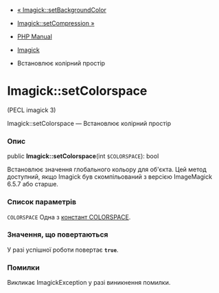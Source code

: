 - [« Imagick::setBackgroundColor](imagick.setbackgroundcolor.md)
- [Imagick::setCompression »](imagick.setcompression.md)

- [PHP Manual](index.md)
- [Imagick](class.imagick.md)
- Встановлює колірний простір

# Imagick::setColorspace

(PECL imagick 3)

Imagick::setColorspace — Встановлює колірний простір

### Опис

public **Imagick::setColorspace**(int `$COLORSPACE`): bool

Встановлює значення глобального кольору для об'єкта.
Цей метод доступний, якщо Imagick був скомпільований з версією
ImageMagick 6.5.7 або старше.

### Список параметрів

`COLORSPACE`
Одна з [констант
COLORSPACE](imagick.constants.md#imagick.constants.colorspace).

### Значення, що повертаються

У разі успішної роботи повертає **`true`**.

### Помилки

Викликає ImagickException у разі виникнення помилки.
